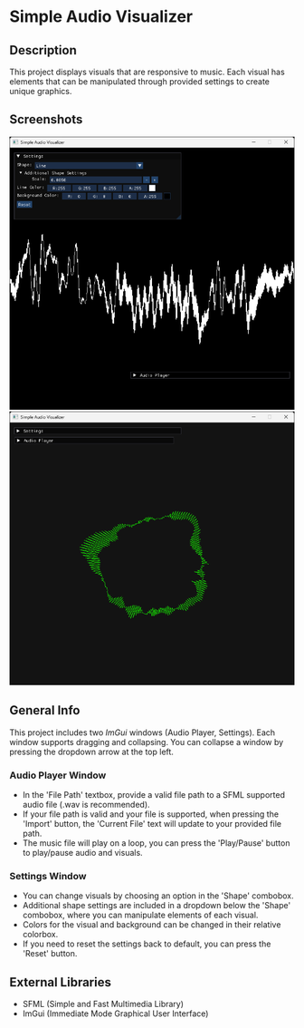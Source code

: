 # Simple Audio Visualizer

## Description
This project displays visuals that are responsive to music. Each visual has elements that can be manipulated through provided settings to create unique graphics.

## Screenshots
![Screenshot1](assets/screenshot_1.png)
![Screenshot2](assets/screenshot_2.png)

## General Info
This project includes two _ImGui_ windows (Audio Player, Settings). Each window supports dragging and collapsing. You can collapse a window by pressing the dropdown arrow at the top left.

### Audio Player Window
* In the 'File Path' textbox, provide a valid file path to a SFML supported audio file (.wav is recommended).
* If your file path is valid and your file is supported, when pressing the 'Import' button, the 'Current File' text will update to your provided file path.
* The music file will play on a loop, you can press the 'Play/Pause' button to play/pause audio and visuals.

### Settings Window
* You can change visuals by choosing an option in the 'Shape' combobox.
* Additional shape settings are included in a dropdown below the 'Shape' combobox, where you can manipulate elements of each visual.
* Colors for the visual and background can be changed in their relative colorbox.
* If you need to reset the settings back to default, you can press the 'Reset' button.

## External Libraries
* SFML (Simple and Fast Multimedia Library)
* ImGui (Immediate Mode Graphical User Interface)
